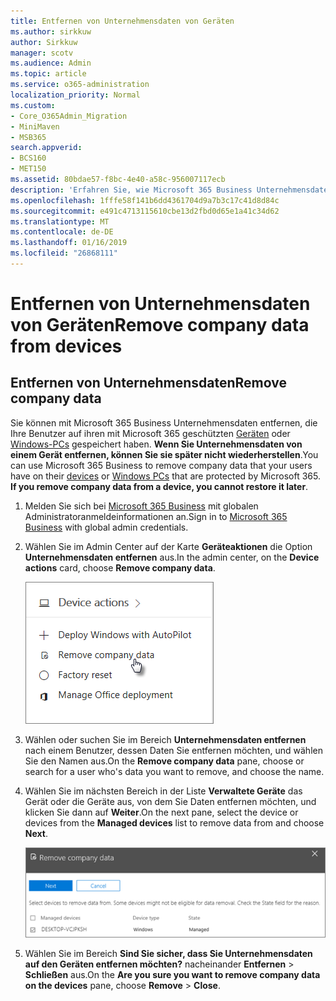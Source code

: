 ```yaml
---
title: Entfernen von Unternehmensdaten von Geräten
ms.author: sirkkuw
author: Sirkkuw
manager: scotv
ms.audience: Admin
ms.topic: article
ms.service: o365-administration
localization_priority: Normal
ms.custom:
- Core_O365Admin_Migration
- MiniMaven
- MSB365
search.appverid:
- BCS160
- MET150
ms.assetid: 80bdae57-f8bc-4e40-a58c-956007117ecb
description: 'Erfahren Sie, wie Microsoft 365 Business Unternehmensdaten mithilfe von Benutzer-Geräten oder Windows PCs entfernen. '
ms.openlocfilehash: 1fffe58f141b6dd4361704d9a7b3c17c41d8d84c
ms.sourcegitcommit: e491c4713115610cbe13d2fbd0d65e1a41c34d62
ms.translationtype: MT
ms.contentlocale: de-DE
ms.lasthandoff: 01/16/2019
ms.locfileid: "26868111"
---
```

# <a name="remove-company-data-from-devices"></a><span data-ttu-id="71638-103">Entfernen von Unternehmensdaten von Geräten</span><span class="sxs-lookup"><span data-stu-id="71638-103">Remove company data from devices</span></span>

## <a name="remove-company-data"></a><span data-ttu-id="71638-104">Entfernen von Unternehmensdaten</span><span class="sxs-lookup"><span data-stu-id="71638-104">Remove company data</span></span>

<span data-ttu-id="71638-p101">Sie können mit Microsoft 365 Business Unternehmensdaten entfernen, die Ihre Benutzer auf ihren mit Microsoft 365 geschützten [Geräten](app-protection-settings-for-android-and-ios.md) oder [Windows-PCs](protection-settings-for-windows-10-devices.md) gespeichert haben. **Wenn Sie Unternehmensdaten von einem Gerät entfernen, können Sie sie später nicht wiederherstellen**.</span><span class="sxs-lookup"><span data-stu-id="71638-p101">You can use Microsoft 365 Business to remove company data that your users have on their [devices](app-protection-settings-for-android-and-ios.md) or [Windows PCs](protection-settings-for-windows-10-devices.md) that are protected by Microsoft 365. **If you remove company data from a device, you cannot restore it later**.</span></span> 
  
1. <span data-ttu-id="71638-107">Melden Sie sich bei [Microsoft 365 Business](https://portal.office.com) mit globalen Administratoranmeldeinformationen an.</span><span class="sxs-lookup"><span data-stu-id="71638-107">Sign in to [Microsoft 365 Business](https://portal.office.com) with global admin credentials.</span></span> 
    
2. <span data-ttu-id="71638-108">Wählen Sie im Admin Center auf der Karte **Geräteaktionen** die Option **Unternehmensdaten entfernen** aus.</span><span class="sxs-lookup"><span data-stu-id="71638-108">In the admin center, on the **Device actions** card, choose **Remove company data**.</span></span>
    
    ![On the Devices card, choose Remove company data](media/b6fcf74b-0d7d-4e1a-894f-40f9d4a215b8.png)
  
3. <span data-ttu-id="71638-110">Wählen oder suchen Sie im Bereich **Unternehmensdaten entfernen** nach einem Benutzer, dessen Daten Sie entfernen möchten, und wählen Sie den Namen aus.</span><span class="sxs-lookup"><span data-stu-id="71638-110">On the **Remove company data** pane, choose or search for a user who's data you want to remove, and choose the name.</span></span> 
    
4. <span data-ttu-id="71638-111">Wählen Sie im nächsten Bereich in der Liste **Verwaltete Geräte** das Gerät oder die Geräte aus, von dem Sie Daten entfernen möchten, und klicken Sie dann auf **Weiter**.</span><span class="sxs-lookup"><span data-stu-id="71638-111">On the next pane, select the device or devices from the **Managed devices** list to remove data from and choose **Next**.</span></span> 
    
    ![On the remove comapany data pane, select the device from which you want to remove the data.](media/f3725ff9-ebdb-4c13-9523-b2df362640cf.png)
  
5. <span data-ttu-id="71638-113">Wählen Sie im Bereich **Sind Sie sicher, dass Sie Unternehmensdaten auf den Geräten entfernen möchten?** nacheinander **Entfernen** \> **Schließen** aus.</span><span class="sxs-lookup"><span data-stu-id="71638-113">On the **Are you sure you want to remove company data on the devices** pane, choose **Remove** \> **Close**.</span></span>
    


